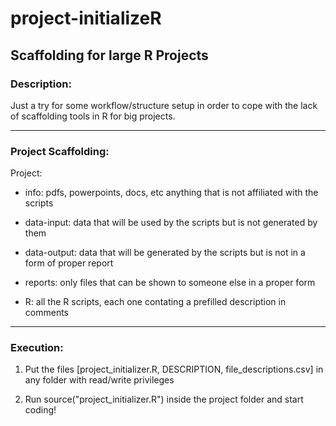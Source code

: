 # project-initializeR

## Scaffolding for large R Projects

### Description: 

Just a try for some workflow/structure setup in order to cope with the
lack of scaffolding tools in R for big projects.


---

### Project Scaffolding:
    
Project:
  * info:          pdfs, powerpoints, docs, etc anything that is not affiliated with the scripts
  
  * data-input:    data that will be used by the scripts but is not generated by them
  
  * data-output:   data that will be generated by the scripts but is not in a form of proper report
  
  * reports:       only files that can be shown to someone else in a proper form
  
  * R:             all the R scripts, each one contating a prefilled description in comments
---
  
### Execution:

1.  Put the files [project_initializer.R, DESCRIPTION, file_descriptions.csv]
in any folder with read/write privileges

2.  Run source("project_initializer.R") inside the project folder and
start coding!